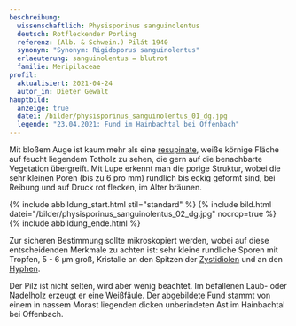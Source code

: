 ```yaml
---
beschreibung:
  wissenschaftlich: Physisporinus sanguinolentus
  deutsch: Rotfleckender Porling
  referenz: (Alb. & Schwein.) Pilát 1940
  synonym: "Synonym: Rigidoporus sanguinolentus"
  erlaeuterung: sanguinolentus = blutrot
  familie: Meripilaceae
profil:
  aktualisiert: 2021-04-24
  autor_in: Dieter Gewalt
hauptbild:
  anzeige: true
  datei: /bilder/physisporinus_sanguinolentus_01_dg.jpg
  legende: "23.04.2021: Fund im Hainbachtal bei Offenbach"
---
```

Mit bloßem Auge ist kaum mehr als eine [resupinate](resupinat "Glossar"), weiße körnige Fläche auf feucht liegendem Totholz zu sehen, die gern auf die benachbarte Vegetation übergreift. Mit Lupe erkennt man die porige Struktur, wobei die sehr kleinen Poren (bis zu 6 pro mm) rundlich bis eckig geformt sind, bei Reibung und auf Druck rot flecken, im Alter bräunen.

{% include abbildung_start.html stil="standard" %}
{% include bild.html datei="/bilder/physisporinus_sanguinolentus_02_dg.jpg" nocrop=true %}
{% include abbildung_ende.html %}

Zur sicheren Bestimmung sollte mikroskopiert werden, wobei auf diese entscheidenden Merkmale zu achten ist: sehr kleine rundliche Sporen mit Tropfen, 5 - 6 µm groß, Kristalle an den Spitzen der [Zystidiolen](Zystidiolen "Glossar") und an den [Hyphen](Hyphen "Glossar").

Der Pilz ist nicht selten, wird aber wenig beachtet. Im befallenen Laub- oder Nadelholz erzeugt er eine Weißfäule. Der abgebildete Fund stammt von einem in nassem Morast liegenden dicken unberindeten Ast im Hainbachtal bei Offenbach. 